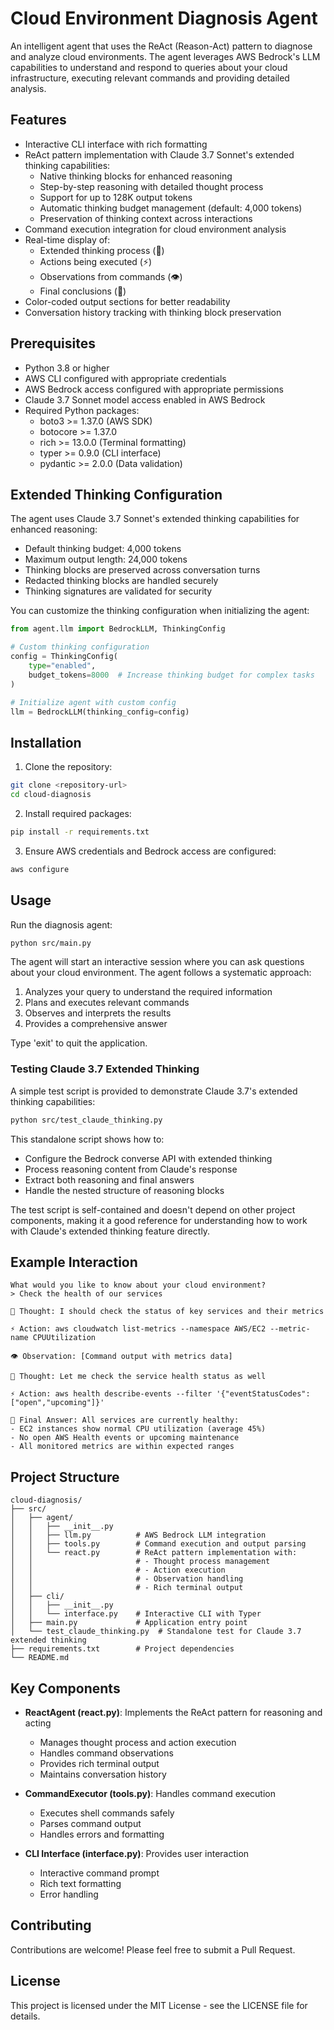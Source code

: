 # Cloud Environment Diagnosis Agent

An intelligent agent that uses the ReAct (Reason-Act) pattern to diagnose and analyze cloud environments. The agent leverages AWS Bedrock's LLM capabilities to understand and respond to queries about your cloud infrastructure, executing relevant commands and providing detailed analysis.

## Features

- Interactive CLI interface with rich formatting
- ReAct pattern implementation with Claude 3.7 Sonnet's extended thinking capabilities:
  - Native thinking blocks for enhanced reasoning
  - Step-by-step reasoning with detailed thought process
  - Support for up to 128K output tokens
  - Automatic thinking budget management (default: 4,000 tokens)
  - Preservation of thinking context across interactions
- Command execution integration for cloud environment analysis
- Real-time display of:
  - Extended thinking process (💭)
  - Actions being executed (⚡)
  - Observations from commands (👁️)
  - Final conclusions (🎯)
- Color-coded output sections for better readability
- Conversation history tracking with thinking block preservation

## Prerequisites

- Python 3.8 or higher
- AWS CLI configured with appropriate credentials
- AWS Bedrock access configured with appropriate permissions
- Claude 3.7 Sonnet model access enabled in AWS Bedrock
- Required Python packages:
  - boto3 >= 1.37.0 (AWS SDK)
  - botocore >= 1.37.0
  - rich >= 13.0.0 (Terminal formatting)
  - typer >= 0.9.0 (CLI interface)
  - pydantic >= 2.0.0 (Data validation)

## Extended Thinking Configuration

The agent uses Claude 3.7 Sonnet's extended thinking capabilities for enhanced reasoning:

- Default thinking budget: 4,000 tokens
- Maximum output length: 24,000 tokens
- Thinking blocks are preserved across conversation turns
- Redacted thinking blocks are handled securely
- Thinking signatures are validated for security

You can customize the thinking configuration when initializing the agent:

```python
from agent.llm import BedrockLLM, ThinkingConfig

# Custom thinking configuration
config = ThinkingConfig(
    type="enabled",
    budget_tokens=8000  # Increase thinking budget for complex tasks
)

# Initialize agent with custom config
llm = BedrockLLM(thinking_config=config)
```

## Installation

1. Clone the repository:
```bash
git clone <repository-url>
cd cloud-diagnosis
```

2. Install required packages:
```bash
pip install -r requirements.txt
```

3. Ensure AWS credentials and Bedrock access are configured:
```bash
aws configure
```

## Usage

Run the diagnosis agent:
```bash
python src/main.py
```

The agent will start an interactive session where you can ask questions about your cloud environment. The agent follows a systematic approach:

1. Analyzes your query to understand the required information
2. Plans and executes relevant commands
3. Observes and interprets the results
4. Provides a comprehensive answer

Type 'exit' to quit the application.

### Testing Claude 3.7 Extended Thinking

A simple test script is provided to demonstrate Claude 3.7's extended thinking capabilities:

```bash
python src/test_claude_thinking.py
```

This standalone script shows how to:
- Configure the Bedrock converse API with extended thinking
- Process reasoning content from Claude's response
- Extract both reasoning and final answers
- Handle the nested structure of reasoning blocks

The test script is self-contained and doesn't depend on other project components, making it a good reference for understanding how to work with Claude's extended thinking feature directly.

## Example Interaction

```
What would you like to know about your cloud environment?
> Check the health of our services

💭 Thought: I should check the status of key services and their metrics

⚡ Action: aws cloudwatch list-metrics --namespace AWS/EC2 --metric-name CPUUtilization

👁️ Observation: [Command output with metrics data]

💭 Thought: Let me check the service health status as well

⚡ Action: aws health describe-events --filter '{"eventStatusCodes":["open","upcoming"]}'

🎯 Final Answer: All services are currently healthy:
- EC2 instances show normal CPU utilization (average 45%)
- No open AWS Health events or upcoming maintenance
- All monitored metrics are within expected ranges
```

## Project Structure

```
cloud-diagnosis/
├── src/
│   ├── agent/
│   │   ├── __init__.py
│   │   ├── llm.py          # AWS Bedrock LLM integration
│   │   ├── tools.py        # Command execution and output parsing
│   │   └── react.py        # ReAct pattern implementation with:
│   │                       # - Thought process management
│   │                       # - Action execution
│   │                       # - Observation handling
│   │                       # - Rich terminal output
│   ├── cli/
│   │   ├── __init__.py
│   │   └── interface.py    # Interactive CLI with Typer
│   ├── main.py             # Application entry point
│   └── test_claude_thinking.py  # Standalone test for Claude 3.7 extended thinking
├── requirements.txt        # Project dependencies
└── README.md
```

## Key Components

- **ReactAgent (react.py)**: Implements the ReAct pattern for reasoning and acting
  - Manages thought process and action execution
  - Handles command observations
  - Provides rich terminal output
  - Maintains conversation history

- **CommandExecutor (tools.py)**: Handles command execution
  - Executes shell commands safely
  - Parses command output
  - Handles errors and formatting

- **CLI Interface (interface.py)**: Provides user interaction
  - Interactive command prompt
  - Rich text formatting
  - Error handling

## Contributing

Contributions are welcome! Please feel free to submit a Pull Request.

## License

This project is licensed under the MIT License - see the LICENSE file for details.
